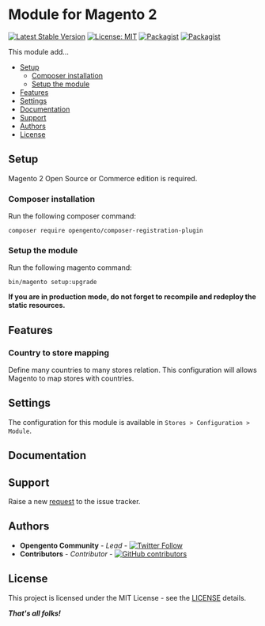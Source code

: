 # Module for Magento 2

[![Latest Stable Version](https://img.shields.io/packagist/v/opengento/composer-registration-plugin.svg?style=flat-square)](https://packagist.org/packages/opengento/composer-registration-plugin)
[![License: MIT](https://img.shields.io/github/license/opengento/magento2-registration-plugin.svg?style=flat-square)](./LICENSE) 
[![Packagist](https://img.shields.io/packagist/dt/opengento/composer-registration-plugin.svg?style=flat-square)](https://packagist.org/packages/opengento/composer-registration-plugin/stats)
[![Packagist](https://img.shields.io/packagist/dm/opengento/composer-registration-plugin.svg?style=flat-square)](https://packagist.org/packages/opengento/composer-registration-plugin/stats)

This module add...

 - [Setup](#setup)
   - [Composer installation](#composer-installation)
   - [Setup the module](#setup-the-registration-plugin)
 - [Features](#features)
 - [Settings](#settings)
 - [Documentation](#documentation)
 - [Support](#support)
 - [Authors](#authors)
 - [License](#license)

## Setup

Magento 2 Open Source or Commerce edition is required.

###  Composer installation

Run the following composer command:

```
composer require opengento/composer-registration-plugin
```

### Setup the module

Run the following magento command:

```
bin/magento setup:upgrade
```

**If you are in production mode, do not forget to recompile and redeploy the static resources.**

## Features

### Country to store mapping

Define many countries to many stores relation. This configuration will allows Magento to map stores with countries.

## Settings

The configuration for this module is available in `Stores > Configuration > Module`.  

## Documentation


## Support

Raise a new [request](https://github.com/opengento/magento2-registration-plugin/issues) to the issue tracker.

## Authors

- **Opengento Community** - *Lead* - [![Twitter Follow](https://img.shields.io/twitter/follow/opengento.svg?style=social)](https://twitter.com/opengento)
- **Contributors** - *Contributor* - [![GitHub contributors](https://img.shields.io/github/contributors/opengento/magento2-registration-plugin.svg?style=flat-square)](https://github.com/opengento/magento2-registration-plugin/graphs/contributors)

## License

This project is licensed under the MIT License - see the [LICENSE](./LICENSE) details.

***That's all folks!***
